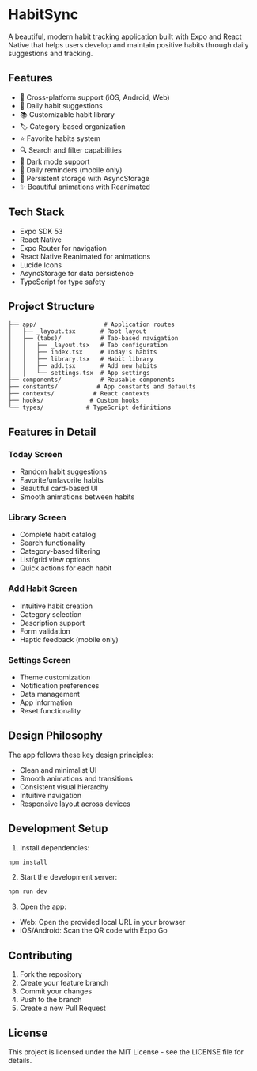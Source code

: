 # HabitSync

A beautiful, modern habit tracking application built with Expo and React Native that helps users develop and maintain positive habits through daily suggestions and tracking.

## Features

- 📱 Cross-platform support (iOS, Android, Web)
- 🎯 Daily habit suggestions
- 📚 Customizable habit library
- 🏷️ Category-based organization
- ⭐ Favorite habits system
- 🔍 Search and filter capabilities
- 🌙 Dark mode support
- 🔔 Daily reminders (mobile only)
- 💾 Persistent storage with AsyncStorage
- ✨ Beautiful animations with Reanimated

## Tech Stack

- Expo SDK 53
- React Native
- Expo Router for navigation
- React Native Reanimated for animations
- Lucide Icons
- AsyncStorage for data persistence
- TypeScript for type safety

## Project Structure

```
├── app/                   # Application routes
│   ├── _layout.tsx       # Root layout
│   ├── (tabs)/           # Tab-based navigation
│   │   ├── _layout.tsx   # Tab configuration
│   │   ├── index.tsx     # Today's habits
│   │   ├── library.tsx   # Habit library
│   │   ├── add.tsx       # Add new habits
│   │   └── settings.tsx  # App settings
├── components/           # Reusable components
├── constants/           # App constants and defaults
├── contexts/           # React contexts
├── hooks/             # Custom hooks
└── types/            # TypeScript definitions
```

## Features in Detail

### Today Screen
- Random habit suggestions
- Favorite/unfavorite habits
- Beautiful card-based UI
- Smooth animations between habits

### Library Screen
- Complete habit catalog
- Search functionality
- Category-based filtering
- List/grid view options
- Quick actions for each habit

### Add Habit Screen
- Intuitive habit creation
- Category selection
- Description support
- Form validation
- Haptic feedback (mobile only)

### Settings Screen
- Theme customization
- Notification preferences
- Data management
- App information
- Reset functionality

## Design Philosophy

The app follows these key design principles:
- Clean and minimalist UI
- Smooth animations and transitions
- Consistent visual hierarchy
- Intuitive navigation
- Responsive layout across devices

## Development Setup

1. Install dependencies:
```bash
npm install
```

2. Start the development server:
```bash
npm run dev
```

3. Open the app:
- Web: Open the provided local URL in your browser
- iOS/Android: Scan the QR code with Expo Go

## Contributing

1. Fork the repository
2. Create your feature branch
3. Commit your changes
4. Push to the branch
5. Create a new Pull Request

## License

This project is licensed under the MIT License - see the LICENSE file for details.